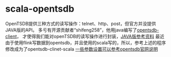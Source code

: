 # scala-opentsdb
  OpenTSDB提供三种方式的读写操作：telnet、http、post，但官方并没提供JAVA版的API。
  多亏有开源贡献者“shifeng258”，他用java编写了[opentsdb-client](https://github.com/shifeng258/opentsdb-client)，
  才使得我们能对openTSDB的读写操作进行封装，[JAVA版参考资料](https://my.oschina.net/HuQingmiao/blog/701145)
最近由于使用flink写数据到opentsdb，并且使用的scala写的，所以，参考上述的程序修改成为了opentsdb-clinet-scala
[一些参数设置可以参考opentsdb官网说明](http://opentsdb.net/docs/build/html/user_guide/query/filters.html)

